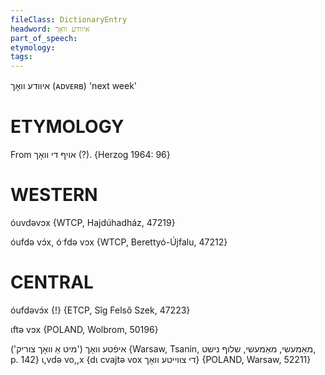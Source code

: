 ```yaml
---
fileClass: DictionaryEntry
headword: איוודע וואָך
part_of_speech: 
etymology: 
tags: 
---
```

איוודע וואָך
(ᴀᴅᴠᴇʀʙ)
'next week'

ETYMOLOGY
===========
From אויף די וואָך (?). 
{Herzog 1964: 96}

WESTERN
========

óuvdəvɔx {WTCP, Hajdúhadház, 47219}

óufdə vɔ́x, óˑfdə vɔx {WTCP, Berettyó-Újfalu, 47212}

CENTRAL
========

óufdəvɔ́x {!} {ETCP, Sîg Felső Szek, 47223}

ɩftə vɔx {POLAND, Wolbrom, 50196}

איפֿטע וואָך
('מיט אַ וואָך צוריק')
{Warsaw, Tsanin, מאַמעשי, מאַמעשי, שלוף נישט, p. 142}
ɩ,vdə vo,,x {dɩ cvajtə vox די צווייטע וואָך} {POLAND, Warsaw, 52211}